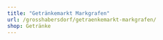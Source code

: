 ```yaml
---
title: "Getränkemarkt Markgrafen"
url: /grosshabersdorf/getraenkemarkt-markgrafen/
shop: Getränke
---
```

